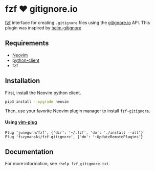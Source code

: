 # fzf :heart: gitignore.io

[fzf](https://github.com/junegunn/fzf) interface for creating `.gitignore` files using the [gitignore.io](https://www.gitignore.io/) API.
This plugin was inspired by [helm-gitignore](https://github.com/jupl/helm-gitignore).

## Requirements

* [Neovim](https://neovim.io/)
* [python-client](https://github.com/neovim/python-client)
* fzf

## Installation

First, install the Neovim python client.

```sh
pip3 install --upgrade neovim
```

Then, use your favorite Neovim plugin manager to install `fzf-gitignore`.

#### Using [vim-plug](https://github.com/junegunn/vim-plug)

```vim
Plug 'junegunn/fzf', {'dir': '~/.fzf', 'do': './install --all'}
Plug 'fszymanski/fzf-gitignore', {'do': ':UpdateRemotePlugins'}
```

## Documentation

For more information, see `:help fzf_gitignore.txt`.
